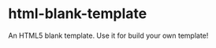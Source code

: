 html-blank-template
===================

An HTML5 blank template. Use it for build your own template!